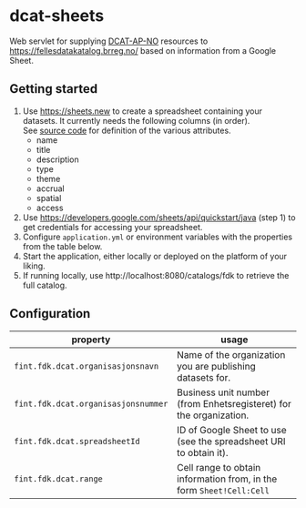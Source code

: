 # dcat-sheets

Web servlet for supplying [DCAT-AP-NO](https://doc.difi.no/dcat-ap-no/) resources to https://fellesdatakatalog.brreg.no/
based on information from a Google Sheet.

## Getting started

1. Use https://sheets.new to create a spreadsheet containing your datasets.
It currently needs the following columns (in order).  
See [source code](https://github.com/FINTLabs/dcat-sheets/blob/6c60c40e7e0e6a306dc9ef47303f2ff554356e49/src/main/java/no/fint/fdk/dcat/dcatsheets/ModelService.java#L89-L96)
for definition of the various attributes.
    - name
    - title
    - description
    - type
    - theme
    - accrual
    - spatial
    - access
1. Use https://developers.google.com/sheets/api/quickstart/java (step 1) 
to get credentials for accessing your spreadsheet.
1. Configure `application.yml` or environment variables with the properties
from the table below.
1. Start the application, either locally or deployed on the platform of your liking.
1. If running locally, use http://localhost:8080/catalogs/fdk to retrieve the full catalog.

## Configuration

| property                            | usage                                                                | 
|-------------------------------------|----------------------------------------------------------------------|
| `fint.fdk.dcat.organisasjonsnavn`   | Name of the organization you are publishing datasets for.            |
| `fint.fdk.dcat.organisasjonsnummer` | Business unit number (from Enhetsregisteret) for the organization.   |
| `fint.fdk.dcat.spreadsheetId`       | ID of Google Sheet to use (see the spreadsheet URI to obtain it).    |
| `fint.fdk.dcat.range`               | Cell range to obtain information from, in the form `Sheet!Cell:Cell` |
